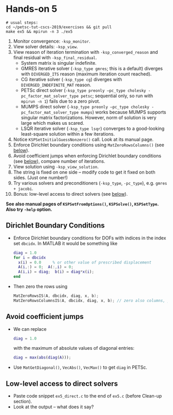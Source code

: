 # Hands-on 5
```
# usual steps:
cd ~/petsc-tut-cscs-2019/exercises && git pull
make ex5 && mpirun -n 3 ./ex5
```
1. Monitor convergence: `-ksp_monitor`.
2. View solver details: `-ksp_view`.
3. View reason of iteration termination with `-ksp_converged_reason` and final residual with `-ksp_final_residual`.
   - System matrix is singular indefinite.
   - GMRES iterative solver (`-ksp_type gmres`; this is a default) diverges with `DIVERGED_ITS` reason (maximum iteration count reached).
   - CG iterative solver (`-ksp_type cg`) diverges with `DIVERGED_INDEFINITE_MAT` reason.
   - PETSc direct solver (`-ksp_type preonly –pc_type cholesky -pc_factor_mat_solver_type petsc`; sequential only, so run with `mpirun -n 1`) fails due to a zero pivot.
   - MUMPS direct solver (`-ksp_type preonly –pc_type cholesky -pc_factor_mat_solver_type mumps`) works because MUMPS supports singular matrix factorizations. However, norm of solution is very large which makes us scared.
   - LSQR iterative solver (`-ksp_type lsqr`) converges to a good-looking least-square solution within a few iterations.
4. Notice `KSPSetInitialGuessNonzero()` call. Look at its manual page.
5. Enforce Dirichlet boundary conditions using `MatZeroRowsColumns()` (see [below](#dirichlet-boundary-conditions)).
6. Avoid coefficient jumps when enforcing Dirichlet boundary conditions (see [below](#avoid-coefficient-jumps)), compare number of iterations.
7. View solution using `-ksp_view_solution`.
8. The string is fixed on one side – modify code to get it fixed on both sides. (Just one number!)
9. Try various solvers and preconditioners (`-ksp_type`, `-pc_type`),   e.g. `gmres + jacobi`.
10. Bonus: low-level access to direct solvers (see [below](#low-level-access-to-direct-solvers)).


**See also manual pages of `KSPSetFromOptions()`, `KSPSolve()`, `KSPSetType`. Also try `-help` option.**

## Dirichlet Boundary Conditions
* Enforce Dirichlet boundary conditions for DOFs with indices in the index set `dbcidx`. In MATLAB it would be something like
    ```matlab
    diag = 1.0
    for i = dbcidx
      x(i) = 0.0     % or other value of prescribed displacement
      A(i,:) = 0;  A(:,i) = 0;
      A(i,i) = diag;  b(i) = diag*x(i);
    end
    ```
* Then zero the rows using
    ```c
    MatZeroRowsIS(A, dbcidx, diag, x, b);
    MatZeroRowsColumnsIS(A, dbcidx, diag, x, b); // zero also columns, preserving symmetry
    ```

## Avoid coefficient jumps
* We can replace
    ```matlab
    diag = 1.0
    ```
    with the maximum of absolute values of diagonal entries:
    ```matlab
    diag = max(abs(diag(A)));
    ```
* Use `MatGetDiagonal()`, `VecAbs()`, `VecMax()` to get `diag` in PETSc.

## Low-level access to direct solvers
* Paste code snippet `ex5_direct.c` to the end of `ex5.c` (before Clean-up section).
* Look at the output – what does it say?


